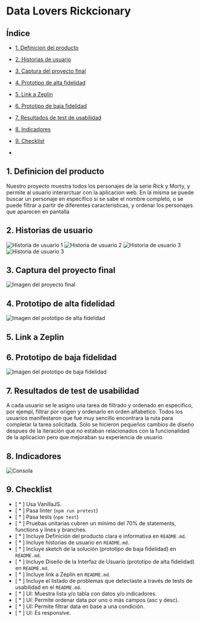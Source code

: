 # Data Lovers Rickcionary

## Índice

* [1. Definicion del producto](#1-definicion-del-producto)
* [2. Historias de usuario](#2-historias-de-usuario)
* [3. Captura del proyecto final](#3-captura-del-proyecto-final)
* [4. Prototipo de alta fidelidad](#4-prototipo-de-alta-fidelidad)
* [5. Link a Zeplin](#5-link-a-zeplin)
* [6. Prototipo de baja fidelidad](#6-prototipo-de-baja-fidelidad)
* [7. Resultados de test de usabilidad](#7-resultados-de-test-de-usabilidad)
* [8. Indicadores](#8-indicadores)
* [9. Checklist](#9-checklist)

*

## 1. Definicion del producto

Nuestro proyecto muestra todos los personajes de la serie Rick y Morty, 
y permite al usuario interarctuar con la aplicacion web. En la misma
se puede buscar un personaje en específico si se sabe el nombre completo, 
o se puede filtrar a partir de diferentes caracteristicas, y ordenar los 
personajes que aparecen en pantalla

## 2. Historias de usuario

![Historia de usuario 1](H1.jpeg)
![Historia de usuario 2](H2.jpeg)
![Historia de usuario 3](H3.jpeg)
![Historia de usuario 3](H4.jpeg)

## 3. Captura del proyecto final

![Imagen del proyecto final](ProyectoFinal.png)

## 4. Prototipo de alta fidelidad

![Imagen del prototipo de alta fidelidad](PrototipoFigma.png)

## 5. Link a Zeplin


## 6. Prototipo de baja fidelidad

![Imagen del prototipo de baja fidelidad](PrototipoBajaFidelidad.jpeg)

## 7. Resultados de test de usabilidad

A cada usuario se le asigno una tarea de filtrado y ordenado en especifico, 
por ejempl, filtrar por origen y ordenarlo en orden alfabetico. Todos los 
usuarios manifestaron que fue muy sencillo encontrara la ruta para completar
la tarea solicitada. Solo se hicieron pequeños cambios de diseño despues de la 
iteración que no estaban relacionados con la funcionalidad de la aplicacion pero 
que mejoraban su experiencia de usuario.

## 8. Indicadores
![Consola](indicadores.png)

## 9. Checklist

* [ * ] Usa VanillaJS.
* [ * ] Pasa linter (`npm run pretest`)
* [ * ] Pasa tests (`npm test`)
* [ * ] Pruebas unitarias cubren un mínimo del 70% de statements, functions y
  lines y branches.
* [ * ] Incluye Definición del producto clara e informativa en `README.md`.
* [ * ] Incluye historias de usuario en `README.md`.
* [ * ] Incluye sketch de la solución (prototipo de baja fidelidad) en
  `README.md`.
* [ * ] Incluye Diseño de la Interfaz de Usuario (prototipo de alta fidelidad)
  en `README.md`.
* [ * ] Incluye link a Zeplin en `README.md`.
* [ * ] Incluye el listado de problemas que detectaste a través de tests de
  usabilidad en el `README.md`.
* [ * ] UI: Muestra lista y/o tabla con datos y/o indicadores.
* [ * ] UI: Permite ordenar data por uno o más campos (asc y desc).
* [ * ] UI: Permite filtrar data en base a una condición.
* [ * ] UI: Es responsive.